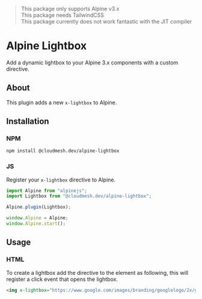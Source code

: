 > This package only supports Alpine v3.x\
> This package needs TailwindCSS\
> This package currently does not work fantastic with the JIT compiler

# Alpine Lightbox

Add a dynamic lightbox to your Alpine 3.x components with a custom directive.

## About
This plugin adds a new `x-lightbox` to Alpine.

## Installation

### NPM
```bash
npm install @cloudmesh.dev/alpine-lightbox
```

### JS
Register your `x-lightbox` directive to Alpine.

```js
import Alpine from "alpinejs";
import Lightbox from "@cloudmesh.dev/alpine-lightbox";

Alpine.plugin(Lightbox);

window.Alpine = Alpine;
window.Alpine.start();
```

## Usage

### HTML
To create a lightbox add the directive to the element as following, this will register a click event that opens the lightbox.
```html
<img x-lightbox="https://www.google.com/images/branding/googlelogo/2x/googlelogo_color_272x92dp.png" src="https://www.google.com/images/branding/googlelogo/2x/googlelogo_color_272x92dp.png">
```
